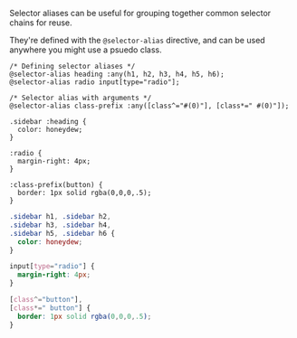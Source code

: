 <!--{

"title": "Selector aliases"

}-->

Selector aliases can be useful for grouping together common selector chains for reuse.

They're  defined with the `@selector-alias` directive, and can be used anywhere you might use a psuedo class.


```crush
/* Defining selector aliases */
@selector-alias heading :any(h1, h2, h3, h4, h5, h6);
@selector-alias radio input[type="radio"];

/* Selector alias with arguments */
@selector-alias class-prefix :any([class^="#(0)"], [class*=" #(0)"]);

.sidebar :heading {
  color: honeydew;
}

:radio {
  margin-right: 4px;
}

:class-prefix(button) {
  border: 1px solid rgba(0,0,0,.5);
}
```

```css
.sidebar h1, .sidebar h2,
.sidebar h3, .sidebar h4,
.sidebar h5, .sidebar h6 {
  color: honeydew;
}

input[type="radio"] {
  margin-right: 4px;
}

[class^="button"],
[class*=" button"] {
  border: 1px solid rgba(0,0,0,.5);
}
```
